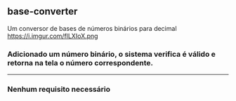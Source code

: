 ## base-converter
Um conversor de bases de números binários para decimal
<img>https://i.imgur.com/flLXIoX.png</img>

### Adicionado um número binário, o sistema verifica é válido e retorna na tela o número correspondente.

<hr>
<h3> Nenhum requisito necessário
